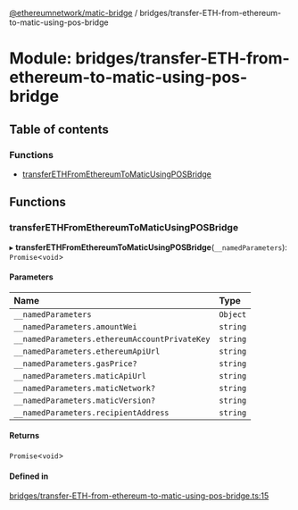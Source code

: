[@ethereumnetwork/matic-bridge](../README.md) / bridges/transfer-ETH-from-ethereum-to-matic-using-pos-bridge

# Module: bridges/transfer-ETH-from-ethereum-to-matic-using-pos-bridge

## Table of contents

### Functions

- [transferETHFromEthereumToMaticUsingPOSBridge](bridges_transfer_ETH_from_ethereum_to_matic_using_pos_bridge.md#transferethfromethereumtomaticusingposbridge)

## Functions

### transferETHFromEthereumToMaticUsingPOSBridge

▸ **transferETHFromEthereumToMaticUsingPOSBridge**(`__namedParameters`): `Promise`<`void`\>

#### Parameters

| Name | Type |
| :------ | :------ |
| `__namedParameters` | `Object` |
| `__namedParameters.amountWei` | `string` |
| `__namedParameters.ethereumAccountPrivateKey` | `string` |
| `__namedParameters.ethereumApiUrl` | `string` |
| `__namedParameters.gasPrice?` | `string` |
| `__namedParameters.maticApiUrl` | `string` |
| `__namedParameters.maticNetwork?` | `string` |
| `__namedParameters.maticVersion?` | `string` |
| `__namedParameters.recipientAddress` | `string` |

#### Returns

`Promise`<`void`\>

#### Defined in

[bridges/transfer-ETH-from-ethereum-to-matic-using-pos-bridge.ts:15](https://github.com/KedziaPawel/matic-bridge/blob/6ca34d9/src/bridges/transfer-ETH-from-ethereum-to-matic-using-pos-bridge.ts#L15)
